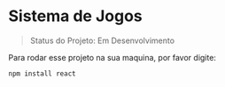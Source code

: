 <h1>Sistema de Jogos</h1>

> Status do Projeto: Em Desenvolvimento

Para rodar esse projeto na sua maquina, por favor digite:

```
npm install react
```
